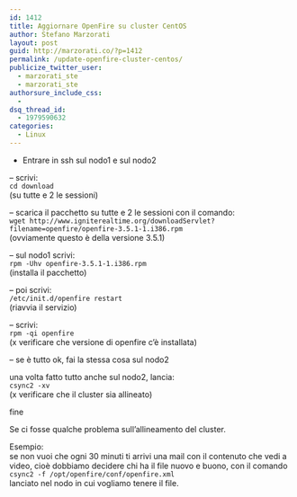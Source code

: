 ```yaml
---
id: 1412
title: Aggiornare OpenFire su cluster CentOS
author: Stefano Marzorati
layout: post
guid: http://marzorati.co/?p=1412
permalink: /update-openfire-cluster-centos/
publicize_twitter_user:
  - marzorati_ste
  - marzorati_ste
authorsure_include_css:
  - 
dsq_thread_id:
  - 1979590632
categories:
  - Linux
---
```

- Entrare in ssh sul nodo1 e sul nodo2

&#8211; scrivi:  
`cd download`  
(su tutte e 2 le sessioni)

&#8211; scarica il pacchetto su tutte e 2 le sessioni con il comando:  
`wget http://www.igniterealtime.org/downloadServlet?filename=openfire/openfire-3.5.1-1.i386.rpm`  
(ovviamente questo è della versione 3.5.1)

&#8211; sul nodo1 scrivi:  
`rpm -Uhv openfire-3.5.1-1.i386.rpm`  
(installa il pacchetto)

&#8211; poi scrivi:  
`/etc/init.d/openfire restart`  
(riavvia il servizio)

&#8211; scrivi:  
`rpm -qi openfire`  
(x verificare che versione di openfire c&#8217;è installata)

&#8211; se è tutto ok, fai la stessa cosa sul nodo2

una volta fatto tutto anche sul nodo2, lancia:  
`csync2 -xv`  
(x verificare che il cluster sia allineato)

fine

Se ci fosse qualche problema sull&#8217;allineamento del cluster.

Esempio:  
se non vuoi che ogni 30 minuti ti arrivi una mail con il contenuto che vedi a video, cioè dobbiamo decidere chi ha il file nuovo e buono, con il comando  
`csync2 -f /opt/openfire/conf/openfire.xml`  
lanciato nel nodo in cui vogliamo tenere il file.

<div id="dc_vk_code" style="display:none;">
</div>